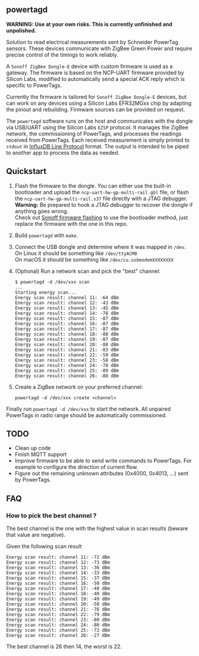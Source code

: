 ## powertagd

**WARNING: Use at your own risks. This is currently unfinished and unpolished.**

Solution to read electrical measurements sent by Schneider PowerTag sensors.
These devices communicate with ZigBee Green Power and require precise control
of the timings to work reliably.

A `Sonoff ZigBee Dongle-E` device with custom firmware is used as a gateway. The
firmware is based on the NCP-UART firmware provided by Silicon Labs, modified to
automatically send a special ACK reply which is specific to PowerTags.

Currently the firmware is tailored for `Sonoff ZigBee Dongle-E` devices, but can
work on any devices using a Silicon Labs EFR32MGxx chip by adapting the pinout
and rebuilding. Firmware sources can be provided on request.

The `powertagd` software runs on the host and communicates with the dongle via
USB/UART using the Silicon Labs `EZSP` protocol. It manages the ZigBee network,
the commissioning of PowerTags, and processes the readings received from PowerTags.
Each received measurement is simply printed to `stdout` in
[InfluxDB Line Protocol](https://docs.influxdata.com/influxdb/cloud/reference/syntax/line-protocol/)
format. The output is intended to be piped to another app to process the data as needed.


## Quickstart

1. Flash the firmware to the dongle. You can either use the built-in bootloader
and upload the `ncp-uart-hw-gp-multi-rail.gbl` file, or flash the
`ncp-uart-hw-gp-multi-rail.s37` file directly with a JTAG debugger.<br>
__Warning:__ Be prepared to hook a JTAG debugger to recover the dongle if anything goes wrong.<br>
Check out [Sonoff firmware flashing](https://sonoff.tech/wp-content/uploads/2022/11/SONOFF-Zigbee-3.0-USB-dongle-plus-firmware-flashing-.pdf)
to use the bootloader method, just replace the firmware with the one in this repo.

2. Build `powertagd` with `make`.

3. Connect the USB dongle and determine where it was mapped in `/dev`.<br>
On Linux it should be something like `/dev/ttyACM0`<br>
On macOS it should be something like `/dev/cu.usbmodemXXXXXXXX`

4. (Optional) Run a network scan and pick the "best" channel:
    ```
    $ powertagd -d /dev/xxx scan
    ...
    Starting energy scan...
    Energy scan result: channel 11: -64 dBm
    Energy scan result: channel 12: -43 dBm
    Energy scan result: channel 13: -45 dBm
    Energy scan result: channel 14: -78 dBm
    Energy scan result: channel 15: -87 dBm
    Energy scan result: channel 16: -87 dBm
    Energy scan result: channel 17: -87 dBm
    Energy scan result: channel 18: -88 dBm
    Energy scan result: channel 19: -87 dBm
    Energy scan result: channel 20: -88 dBm
    Energy scan result: channel 21: -83 dBm
    Energy scan result: channel 22: -59 dBm
    Energy scan result: channel 23: -58 dBm
    Energy scan result: channel 24: -78 dBm
    Energy scan result: channel 25: -89 dBm
    Energy scan result: channel 26: -88 dBm
    ```

5. Create a ZigBee network on your preferred channel:
    ```
    powertagd -d /dev/xxx create <channel>
    ```

Finally run `powertagd -d /dev/xxx` to start the network. All unpaired PowerTags
in radio range should be automatically commissioned.

## TODO

- Clean up code
- Finish MQTT support
- Improve firmware to be able to send write commands to PowerTags.
For example to configure the direction of current flow.
- Figure out the remaining unknown attributes (0x4000, 0x4013, ...) sent by PowerTags.

## FAQ
### How to pick the best channel ?
The best channel is the one with the highest value in scan results (beware that value are negative).

Given the following scan result
```
Energy scan result: channel 11: -72 dBm
Energy scan result: channel 12: -73 dBm
Energy scan result: channel 13: -36 dBm
Energy scan result: channel 14: -33 dBm
Energy scan result: channel 15: -37 dBm
Energy scan result: channel 16: -50 dBm
Energy scan result: channel 17: -40 dBm
Energy scan result: channel 18: -40 dBm
Energy scan result: channel 19: -49 dBm
Energy scan result: channel 20: -50 dBm
Energy scan result: channel 21: -76 dBm
Energy scan result: channel 22: -79 dBm
Energy scan result: channel 23: -80 dBm
Energy scan result: channel 24: -80 dBm
Energy scan result: channel 25: -72 dBm
Energy scan result: channel 26: -27 dBm
```

The best channel is 26 then 14, the worst is 22.